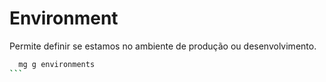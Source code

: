 # Environment

Permite definir se estamos no ambiente de produção ou desenvolvimento.

````bash
  mg g environments
```
